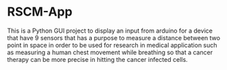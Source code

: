 # RSCM-App
This is a Python GUI project to display an input from arduino for a device that have 9 sensors that has a purpose to measure a distance between two point in space in order to be used for research in medical application such as measuring a human chest movement while breathing so that a cancer therapy can be more precise in hitting the cancer infected cells.
